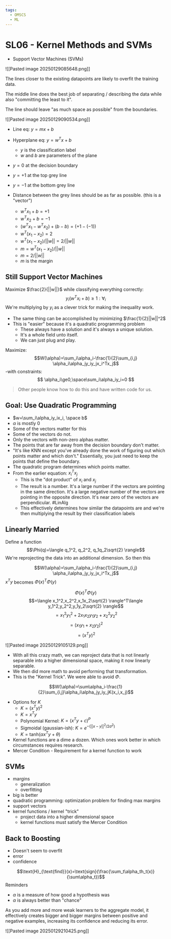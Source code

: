```yaml
---
tags:
  - OMSCS
  - ML
---
```

# SL06 - Kernel Methods and SVMs
- Support Vector Machines (SVMs)

![[Pasted image 20250129085648.png]]

The lines closer to the existing datapoints are likely to overfit the training data.

The middle line does the best job of separating / describing the data while also "committing the least to it".

The line should leave "as much space as possible" from the boundaries.

![[Pasted image 20250129090534.png]]

- Line eq: $y=mx+b$
- Hyperplane eq: $y=w^Tx+b$
	- $y$ is the classification label
	- $w$ and $b$ are parameters of the plane

- $y=0$ at the decision boundary
- $y=+1$ at the top grey line
- $y=-1$ at the bottom grey line
- Distance between the grey lines should be as far as possible. (this is a "vector")
	- $w^Tx_1+b=+1$
	- $w^Tx_2+b=-1$
	- $(w^Tx_1-w^Tx_2)+(b-b)=(+1-(-1))$
	- $w^T(x_1-x_2)=2$
	- $w^T(x_1-x_2)/||w||=2/||w||$
	- $m=w^T(x_1-x_2)/||w||$
	- $m=2/||w||$
	- $m \text{ is the margin}$

## Still Support Vector Machines

Maximize $\frac{2}{||w||}$ while classifying everything correctly:
$$
y_i(w^Tx_i+b)\ge1 : \forall_i
$$
We're multiplying by $y_i$ as a clever trick for making the inequality work.

- The same thing can be accomplished by minimizing $\frac{1}{2}||w||^2$
- This is "easier" because it's a quadratic programming problem
	- These always have a solution and it's always a unique solution.
	- It's a whole field unto itself.
	- We can just plug and play.

Maximize:
$$W(\alpha)=\sum_i\alpha_i-\frac{1}{2}\sum_{i,j}
\alpha_i\alpha_jy_iy_jx_i^Tx_j$$
-with constraints:
$$
\alpha_i\ge0,\space\sum_i\alpha_iy_i=0
$$
> Other people know how to do this and have written code for us.

## Goal: Use Quadratic Programming
- $w=\sum_i\alpha_iy_ix_i, \space b$
- $\alpha$ is mostly 0
- Some of the vectors matter for this
- Some of the vectors do not.
- Only the vectors with non-zero alphas matter.
- The points that are far away from the decision boundary don't matter.
- "It's like KNN except you've already done the work of figuring out which points matter and which don't." Essentially, you just need to keep the points that define the boundary.
- The quadratic program determines which points matter.
- From the earlier equation: $x_i^Tx_j$
	- This is the "dot product" of $x_i$ and $x_j$
	- The result is a number. It's a large number if the vectors are pointing in the same direction. It's a large negative number of the vectors are pointing in the opposite direction. It's near zero of the vectors are perpendicular. #LinAlg
	- This effectively determines how similar the datapoints are and we're then multiplying the result by their classification labels

## Linearly Married
Define a function 
$$\Phi(q)=\langle q_1^2, q_2^2, q_1q_2\sqrt{2} \rangle$$
We're reprojecting the data into an additional dimension. So then this

$$W(\alpha)=\sum_i\alpha_i-\frac{1}{2}\sum_{i,j}
\alpha_i\alpha_jy_iy_jx_i^Tx_j$$
$x^Ty$ becomes $\Phi(x)^T\Phi(y)$ 

$$\Phi(x)^T\Phi(y)$$
$$=\langle x_1^2,x_2^2,x_1x_2\sqrt{2} \rangle^T\langle y_1^2,y_2^2,y_1y_2\sqrt{2} \rangle$$
$$=x_1^2y_1^2+2x_1x_2y_1y_2+x_2^2y_2^2$$
$$=(x_1y_1+x_2y_2)^2$$
$$=(x^Ty)^2$$

![[Pasted image 20250129105129.png]]

- With all this crazy math, we can reproject data that is not linearly separable into a higher dimensional space, making it now linearly separable.
- We then did more math to avoid performing that transformation.
- This is the "Kernel Trick". We were able to avoid $\Phi$.

$$W(\alpha)=\sum\alpha_i-\frac{1}{2}\sum_{i,j}\alpha_i\alpha_jy_iy_jK(x_i,x_j)$$
- Options for $K$
	- $K=(x^Ty)^2$
	- $K=x^Ty$
	- Polynomial Kernel: $K=(x^Ty+c)^P$
	- Sigmoidal (gaussian-ish): $K=e^{-(||x-y||^2/2\sigma^2)}$
	- $K=\text{tanh}(\alpha x^Ty+\theta)$
- Kernel functions are a dime a dozen. Which ones work better in which circumstances requires research.
- Mercer Condition - Requirement for a kernel function to work

## SVMs
- margins
	- generalization
	- overfitting
- big is better
- quadratic programming: optimization problem for finding max margins
- support vectors
- kernel functions / kernel "trick"
	- project data into a higher dimensional space
	- kernel functions must satisfy the Mercer Condition

## Back to Boosting
- Doesn't seem to overfit
- error
- confidence

$$\text{H}_{\text{find}}(x)=\text{sign}(\frac{\sum_t\alpha_th_t(x)}{\sum\alpha_t})$$
Reminders
- $\alpha$ is a measure of how good a hypothesis was
- $\alpha$ is always better than "chance"

As you add more and more weak learners to the aggregate model, it effectively creates bigger and bigger margins between positive and negative examples, increasing its confidence and reducing its error.

![[Pasted image 20250129210425.png]]


